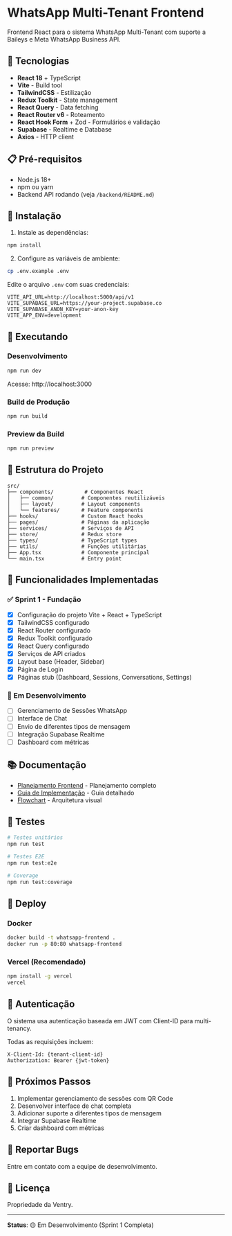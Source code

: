 # WhatsApp Multi-Tenant Frontend

Frontend React para o sistema WhatsApp Multi-Tenant com suporte a Baileys e Meta WhatsApp Business API.

## 🚀 Tecnologias

- **React 18** + TypeScript
- **Vite** - Build tool
- **TailwindCSS** - Estilização
- **Redux Toolkit** - State management
- **React Query** - Data fetching
- **React Router v6** - Roteamento
- **React Hook Form** + Zod - Formulários e validação
- **Supabase** - Realtime e Database
- **Axios** - HTTP client

## 📋 Pré-requisitos

- Node.js 18+
- npm ou yarn
- Backend API rodando (veja `/backend/README.md`)

## 🔧 Instalação

1. Instale as dependências:
```bash
npm install
```

2. Configure as variáveis de ambiente:
```bash
cp .env.example .env
```

Edite o arquivo `.env` com suas credenciais:
```env
VITE_API_URL=http://localhost:5000/api/v1
VITE_SUPABASE_URL=https://your-project.supabase.co
VITE_SUPABASE_ANON_KEY=your-anon-key
VITE_APP_ENV=development
```

## 🏃 Executando

### Desenvolvimento
```bash
npm run dev
```
Acesse: http://localhost:3000

### Build de Produção
```bash
npm run build
```

### Preview da Build
```bash
npm run preview
```

## 📁 Estrutura do Projeto

```
src/
├── components/          # Componentes React
│   ├── common/         # Componentes reutilizáveis
│   ├── layout/         # Layout components
│   └── features/       # Feature components
├── hooks/              # Custom React hooks
├── pages/              # Páginas da aplicação
├── services/           # Serviços de API
├── store/              # Redux store
├── types/              # TypeScript types
├── utils/              # Funções utilitárias
├── App.tsx             # Componente principal
└── main.tsx            # Entry point
```

## 🔑 Funcionalidades Implementadas

### ✅ Sprint 1 - Fundação
- [x] Configuração do projeto Vite + React + TypeScript
- [x] TailwindCSS configurado
- [x] React Router configurado
- [x] Redux Toolkit configurado
- [x] React Query configurado
- [x] Serviços de API criados
- [x] Layout base (Header, Sidebar)
- [x] Página de Login
- [x] Páginas stub (Dashboard, Sessions, Conversations, Settings)

### 🚧 Em Desenvolvimento
- [ ] Gerenciamento de Sessões WhatsApp
- [ ] Interface de Chat
- [ ] Envio de diferentes tipos de mensagem
- [ ] Integração Supabase Realtime
- [ ] Dashboard com métricas

## 📚 Documentação

- [Planejamento Frontend](./PLANEJAMENTO_FRONTEND.md) - Planejamento completo
- [Guia de Implementação](./react-implementation-guide.md) - Guia detalhado
- [Flowchart](./react-frontend-flowchart.svg) - Arquitetura visual

## 🧪 Testes

```bash
# Testes unitários
npm run test

# Testes E2E
npm run test:e2e

# Coverage
npm run test:coverage
```

## 🚀 Deploy

### Docker
```bash
docker build -t whatsapp-frontend .
docker run -p 80:80 whatsapp-frontend
```

### Vercel (Recomendado)
```bash
npm install -g vercel
vercel
```

## 🔐 Autenticação

O sistema usa autenticação baseada em JWT com Client-ID para multi-tenancy.

Todas as requisições incluem:
```http
X-Client-Id: {tenant-client-id}
Authorization: Bearer {jwt-token}
```

## 📝 Próximos Passos

1. Implementar gerenciamento de sessões com QR Code
2. Desenvolver interface de chat completa
3. Adicionar suporte a diferentes tipos de mensagem
4. Integrar Supabase Realtime
5. Criar dashboard com métricas

## 🐛 Reportar Bugs

Entre em contato com a equipe de desenvolvimento.

## 📄 Licença

Propriedade da Ventry.

---

**Status**: 🟡 Em Desenvolvimento (Sprint 1 Completa)
